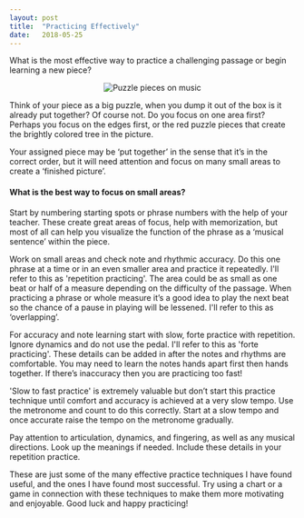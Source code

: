 ```yaml
---
layout: post
title:  "Practicing Effectively"
date:   2018-05-25
---
```


<p class="intro"><span class="dropcap">W</span>hat is the most effective way to practice a challenging passage or begin learning a new piece?</p>

<center><img src="{{ '/assets/img/puzzle_music.jpg' | prepend: site.baseurl }}" alt="Puzzle pieces on music"></center>

<p>Think of your piece as a big puzzle, when you dump it out of the box is it already put together? Of course not. Do you focus on one area first? Perhaps you focus on the edges first, or the red puzzle pieces that create the brightly colored tree in the picture.</p>

<p>Your assigned piece may be ‘put together’ in the sense that it’s in the correct order, but it will need attention and focus on many small areas to create a ‘finished picture’.</p>

<h4>What is the best way to focus on small areas?</h4>

<p>Start by numbering starting spots or phrase numbers with the help of your teacher. These create great areas of focus, help with memorization, but most of all can help you visualize the function of the phrase as a ‘musical sentence’ within the piece.</p>

<p>Work on small areas and check note and rhythmic accuracy. Do this one phrase at a time or in an even smaller area and practice it repeatedly. I'll refer to this as 'repetition practicing'. The area could be as small as one beat or half of a measure depending on the difficulty of the passage. When practicing a phrase or whole measure it’s a good idea to play the next beat so the chance of a pause in playing will be lessened. I'll refer to this as ‘overlapping’.</p>

<p>For accuracy and note learning start with slow, forte practice with repetition. Ignore dynamics and do not use the pedal. I'll refer to this as 'forte practicing'. These details can be added in after the notes and rhythms are comfortable. You may need to learn the notes hands apart first then hands together. If there’s inaccuracy then you are practicing too fast!</p>

<p>'Slow to fast practice' is extremely valuable but don’t start this practice technique until comfort and accuracy is achieved at a very slow tempo. Use the metronome and count to do this correctly. Start at a slow tempo and once accurate raise the tempo on the metronome gradually.</p>

<p>Pay attention to articulation, dynamics, and fingering, as well as any musical directions. Look up the meanings if needed. Include these details in your repetition practice.</p>

<p>These are just some of the many effective practice techniques I have found useful, and the ones I have found most successful. Try using a chart or a game in connection with these techniques to make them more motivating and enjoyable. Good luck and happy practicing!</p>



